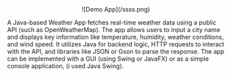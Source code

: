 <div align=center>
![Demo App](/ssss.png)
</div>

A Java-based Weather App fetches real-time weather data using a public API (such as OpenWeatherMap). The app allows users to input a city name and displays key information like temperature, humidity, weather conditions, and wind speed. It utilizes Java for backend logic, HTTP requests to interact with the API, and libraries like JSON or Gson to parse the response. The app can be implemented with a GUI (using Swing or JavaFX) or as a simple console application, (i used Java Swing).
